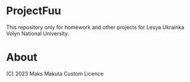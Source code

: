 # ProjectFuu
This repository only for homework and other projects for Lesya Ukrainka Volyn National University.

# About
(C) 2023 Maks Makuta
Custom Licence
